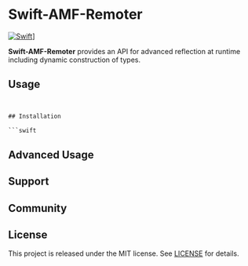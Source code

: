 # Swift-AMF-Remoter
 
[![Swift][swift-badge]][swift-url]]

**Swift-AMF-Remoter** provides an API for advanced reflection at runtime including dynamic construction of types.

## Usage

```swift


## Installation

```swift

```

## Advanced Usage
 
## Support

 

## Community
 

## License

This project is released under the MIT license. See [LICENSE](LICENSE) for details.

 [swift-badge]: https://img.shields.io/badge/Swift-4.0-orange.svg?style=flat		
 [swift-url]: https://swift.org		
 [mit-badge]: https://img.shields.io/badge/License-MIT-blue.svg?style=flat		
 [mit-url]: https://tldrlegal.com/license/mit-license		
 [slack-image]: http://s13.postimg.org/ybwy92ktf/Slack.png		
 [slack-badge]: https://zewo-slackin.herokuapp.com/badge.svg		
 [slack-url]: http://slack.zewo.io		
 [travis-badge]: https://travis-ci.org/Zewo/Reflection.svg?branch=master		
 [travis-url]: https://travis-ci.org/Zewo/Reflection		
 [codecov-badge]: https://codecov.io/gh/Zewo/Reflection/branch/master/graph/badge.svg		
 [codecov-url]: https://codecov.io/gh/Zewo/Reflection		
 [codebeat-badge]: https://codebeat.co/badges/85f3c10b-6574-4956-8c58-bb6ad3ea1268		
 [codebeat-url]: https://codebeat.co/projects/github-com-zewo-reflection
